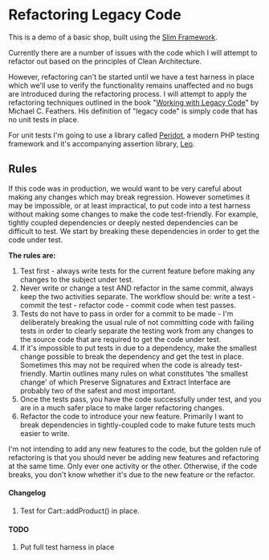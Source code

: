 # Refactoring Legacy Code

This is a demo of a basic shop, built using the [Slim Framework](https://www.amazon.co.uk/Working-Effectively-Legacy-Michael-Feathers/dp/0131177052).

Currently there are a number of issues with the code which I will attempt to refactor out based on the principles of Clean Architecture. 

However, refactoring can't be started until we have a test harness in place which we'll use to verify the functionality remains unaffected and no bugs are introduced during the refactoring process. I will attempt to apply the refactoring techniques outlined in the book "[Working with Legacy Code](https://www.amazon.co.uk/Working-Effectively-Legacy-Michael-Feathers/dp/0131177052)" by Michael C. Feathers. His definition of "legacy code" is simply code that has no unit tests in place.

For unit tests I'm going to use a library called [Peridot](http://peridot-php.github.io/), a modern PHP testing framework and it's accompanying assertion library, [Leo](http://peridot-php.github.io/leo/).

## Rules

If this code was in production, we would want to be very careful about making any changes which may break regression. However sometimes it may be impossible, or at least impractical, to put code into a test harness without making some changes to make the code test-friendly. For example, tightly coupled dependencies or deeply nested dependencies can be difficult to test. We start by breaking these dependencies in order to get the code under test.
  
**The rules are:**
  
  1. Test first - always write tests for the current feature before making any changes to the subject under test. 
  2. Never write or change a test AND refactor in the same commit, always keep the two activities separate. The workflow should be: write a test - commit the test - refactor code - commit code when test passes. 
  3. Tests do not have to pass in order for a commit to be made - I'm deliberately breaking the usual rule of not committing code with failing tests in order to clearly separate the testing work from any changes to the source code that are required to get the code under test.
  3. If it's impossible to put tests in due to a dependency, make the smallest change possible to break the dependency and get the test in place. Sometimes this may not be required when the code is already test-friendly. Martin outlines many rules on what constitutes 'the smallest change' of which Preserve Signatures and Extract Interface are probably two of the safest and most important. 
  4. Once the tests pass, you have the code successfully under test, and you are in a much safer place to make larger refactoring changes. 
  5. Refactor the code to introduce your new feature. Primarily I want to break dependencies in tightly-coupled code to make future tests much easier to write.
   
 I'm not intending to add any new features to the code, but the golden rule of refactoring is that you should never be adding new features and refactoring at the same time. Only ever one activity or the other. Otherwise, if the code breaks, you don't know whether it's due to the new feature or the refactor.  

#### Changelog
1. Test for Cart::addProduct() in place.

#### TODO
1. Put full test harness in place

